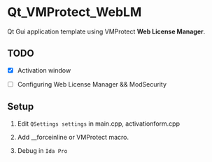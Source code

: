 # Qt_VMProtect_WebLM
 
Qt Gui application template using VMProtect **Web License Manager**.

## TODO

- [x] Activation window

- [ ] Configuring Web License Manager && ModSecurity

## Setup

1. Edit `QSettings settings` in main.cpp, activationform.cpp

2. Add __forceinline or VMProtect macro.

3. Debug in `Ida Pro`
